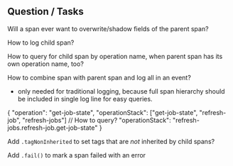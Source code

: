 ## Question / Tasks

Will a span ever want to overwrite/shadow fields of the parent span?

How to log child span?

How to query for child span by operation name, when parent span has its own operation name, too?

How to combine span with parent span and log all in an event?

- only needed for traditional logging, because full span hierarchy should be included in single log line for easy
queries.

{
    "operation": "get-job-state",
    "operationStack": ["get-job-state", "refresh-job", "refresh-jobs"] // How to query?
    "operationStack": "refresh-jobs.refresh-job.get-job-state"
}

Add `.tagNonInherited` to set tags that are *not* inherited by child spans?

Add `.fail()` to mark a span failed with an error